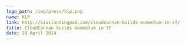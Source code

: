 ```yaml
---
logo_path: /img/press/klp.png
name: KLP
link: http://kiwilandingpad.com/cloudcannon-builds-momentum-in-sf/
title: CloudCannon builds momentum in SF
date: 28 April 2014
---
```

